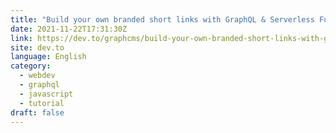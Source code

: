 ```yaml
---
title: "Build your own branded short links with GraphQL & Serverless Functions"
date: 2021-11-22T17:31:30Z
link: https://dev.to/graphcms/build-your-own-branded-short-links-with-graphql-serverless-functions-3525?utm_medium=RSS&utm_source=news.12bit.vn
site: dev.to
language: English
category:
  - webdev
  - graphql
  - javascript
  - tutorial
draft: false
---
```

